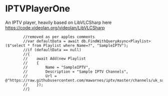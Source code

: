 # IPTVPlayerOne
An IPTV player, heavily based on LibVLCSharp here https://code.videolan.org/videolan/LibVLCSharp

            //removed as per apples comments
            //var defaultData = await db.FindWithQueryAsync<Playlist>($"select * from Playlist where Name=?", "SampleIPTV");
            //if (defaultData == null)
            //{
            //    await Add(new Playlist
            //    {
            //        Name = "SampleIPTV",
            //        Description = "Sample IPTV Channels",
            //        Url = @"https://raw.githubusercontent.com/mawarnes/iptv/master/channels/uk_samsung.m3u"
            //    });
            //}
